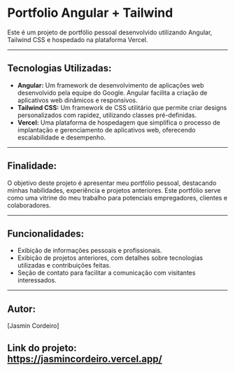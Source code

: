 # Portfolio Angular + Tailwind 

Este é um projeto de portfólio pessoal desenvolvido utilizando Angular, Tailwind CSS e hospedado na plataforma Vercel.

---

## Tecnologias Utilizadas:

- **Angular:** Um framework de desenvolvimento de aplicações web desenvolvido pela equipe do Google. Angular facilita a criação de aplicativos web dinâmicos e responsivos.
- **Tailwind CSS:** Um framework de CSS utilitário que permite criar designs personalizados com rapidez, utilizando classes pré-definidas.
- **Vercel:** Uma plataforma de hospedagem que simplifica o processo de implantação e gerenciamento de aplicativos web, oferecendo escalabilidade e desempenho.

---

## Finalidade:

O objetivo deste projeto é apresentar meu portfólio pessoal, destacando minhas habilidades, experiência e projetos anteriores. Este portfólio serve como uma vitrine do meu trabalho para potenciais empregadores, clientes e colaboradores.

---

## Funcionalidades:

- Exibição de informações pessoais e profissionais.
- Exibição de projetos anteriores, com detalhes sobre tecnologias utilizadas e contribuições feitas.
- Seção de contato para facilitar a comunicação com visitantes interessados.

---

## Autor:

[Jasmin Cordeiro] 


## Link do projeto: https://jasmincordeiro.vercel.app/
